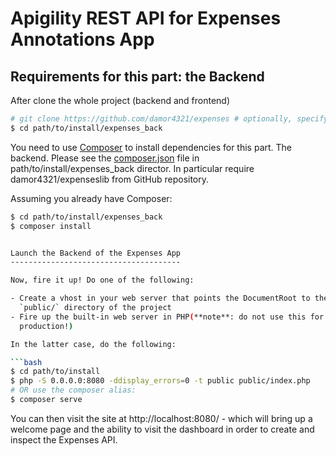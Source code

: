 Apigility REST API for Expenses Annotations App
===============================================

Requirements for this part: the Backend
---------------------------------------
After clone the whole project (backend and frontend) 

```bash
# git clone https://github.com/damor4321/expenses # optionally, specify the directory in which to clone
$ cd path/to/install/expenses_back
```

You need to use [Composer](https://getcomposer.org/) to install
dependencies for this part. The backend. Please see the [composer.json](composer.json) file 
in path/to/install/expenses_back director. In particular require damor4321/expenseslib from GitHub repository.

Assuming you already have Composer:

```bash
$ cd path/to/install/expenses_back
$ composer install


Launch the Backend of the Expenses App
--------------------------------------

Now, fire it up! Do one of the following:

- Create a vhost in your web server that points the DocumentRoot to the
  `public/` directory of the project
- Fire up the built-in web server in PHP(**note**: do not use this for
  production!)

In the latter case, do the following:

```bash
$ cd path/to/install
$ php -S 0.0.0.0:8080 -ddisplay_errors=0 -t public public/index.php
# OR use the composer alias:
$ composer serve
```

You can then visit the site at http://localhost:8080/ - which will bring up a
welcome page and the ability to visit the dashboard in order to create and
inspect the Expenses API.
